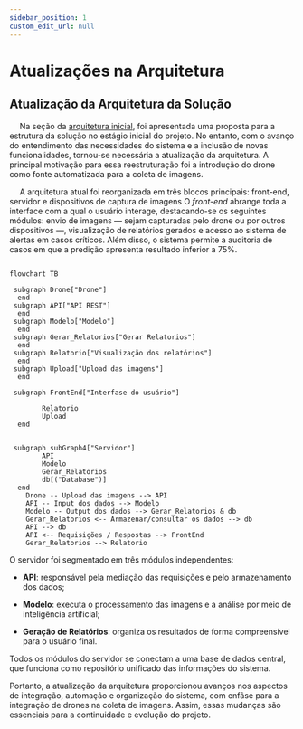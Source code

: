 ```yaml
---
sidebar_position: 1
custom_edit_url: null
---
```


# Atualizações na Arquitetura

## Atualização da Arquitetura da Solução

&emsp; Na seção da [arquitetura inicial](/docs/docs/sprint-1/especificacoes-tecnicas/Arquitetura_Inicial.md), foi apresentada uma proposta para a estrutura da solução no estágio inicial do projeto. No entanto, com o avanço do entendimento das necessidades do sistema e a inclusão de novas funcionalidades, tornou-se necessária a atualização da arquitetura. A principal motivação para essa reestruturação foi a introdução do drone como fonte automatizada para a coleta de imagens.

&emsp; A arquitetura atual foi reorganizada em três blocos principais: front-end, servidor e dispositivos de captura de imagens O *front-end* abrange toda a interface com a qual o usuário interage, destacando-se os seguintes módulos: envio de imagens — sejam capturadas pelo drone ou por outros dispositivos —, visualização de relatórios gerados e acesso ao sistema de alertas em casos críticos. Além disso, o sistema permite a auditoria de casos em que a predição apresenta resultado inferior a 75%.

```mermaid

flowchart TB

 subgraph Drone["Drone"]
  end
 subgraph API["API REST"]
  end
 subgraph Modelo["Modelo"]
  end
 subgraph Gerar_Relatorios["Gerar Relatorios"]
  end
 subgraph Relatorio["Visualização dos relatórios"]
  end
 subgraph Upload["Upload das imagens"]
  end

 subgraph FrontEnd["Interfase do usuário"]

        Relatorio
        Upload
  end
  

 subgraph subGraph4["Servidor"]
        API
        Modelo
        Gerar_Relatorios
        db[("Database")]
  end
    Drone -- Upload das imagens --> API
    API -- Input dos dados --> Modelo
    Modelo -- Output dos dados --> Gerar_Relatorios & db
    Gerar_Relatorios <-- Armazenar/consultar os dados --> db
    API --> db
    API <-- Requisições / Respostas --> FrontEnd
    Gerar_Relatorios --> Relatorio

```

O servidor foi segmentado em três módulos independentes:

* **API**: responsável pela mediação das requisições e pelo armazenamento dos dados;

* **Modelo**: executa o processamento das imagens e a análise por meio de inteligência artificial;

* **Geração de Relatórios**: organiza os resultados de forma compreensível para o usuário final.

Todos os módulos do servidor se conectam a uma base de dados central, que funciona como repositório unificado das informações do sistema.

Portanto, a atualização da arquitetura proporcionou avanços nos aspectos de integração, automação e organização do sistema, com enfâse para a integração de drones na coleta de imagens. Assim, essas mudanças são essenciais para a continuidade e evolução do projeto.